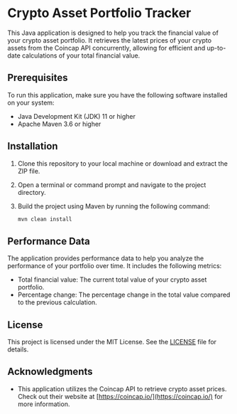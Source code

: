 # Crypto Asset Portfolio Tracker

This Java application is designed to help you track the financial value of your crypto asset portfolio. It retrieves the latest prices of your crypto assets from the Coincap API concurrently, allowing for efficient and up-to-date calculations of your total financial value.

## Prerequisites

To run this application, make sure you have the following software installed on your system:

- Java Development Kit (JDK) 11 or higher
- Apache Maven 3.6 or higher

## Installation

1. Clone this repository to your local machine or download and extract the ZIP file.
2. Open a terminal or command prompt and navigate to the project directory.
3. Build the project using Maven by running the following command:

   ```bash
   mvn clean install
   ```

## Performance Data

The application provides performance data to help you analyze the performance of your portfolio over time. It includes the following metrics:

- Total financial value: The current total value of your crypto asset portfolio.
- Percentage change: The percentage change in the total value compared to the previous calculation.

## License

This project is licensed under the MIT License. See the [LICENSE](LICENSE) file for details.

## Acknowledgments

- This application utilizes the Coincap API to retrieve crypto asset prices. Check out their website at [https://coincap.io/](https://coincap.io/) for more information.
